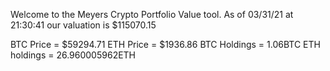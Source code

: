 Welcome to the Meyers Crypto Portfolio Value tool. 
As of 03/31/21 at 21:30:41 our valuation is $115070.15 

BTC Price = $59294.71
 ETH Price = $1936.86
BTC Holdings = 1.06BTC
 ETH holdings = 26.960005962ETH 
